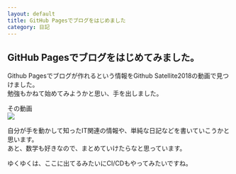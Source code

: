 ```yaml
---
layout: default
title: GitHub Pagesでブログをはじめました
category: 日記
---
```


## GitHub Pagesでブログをはじめてみました。

Github Pagesでブログが作れるという情報をGithub Satellite2018の動画で見つけました。  
勉強もかねて始めてみようかと思い、手を出しました。  

その動画  
[![](https://img.youtube.com/vi/P2Jj9gNAexY/0.jpg)](https://www.youtube.com/watch?v=P2Jj9gNAexY)


自分が手を動かして知ったIT関連の情報や、単純な日記などを書いていこうかと思います。  
あと、数学も好きなので、まとめていけたらなと思っています。

ゆくゆくは、ここに出てるみたいにCI/CDもやってみたいですね。
